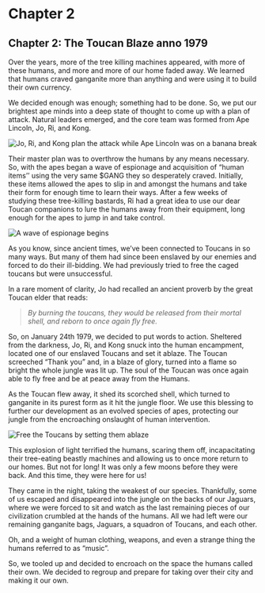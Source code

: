 # Chapter 2

## Chapter 2: The Toucan Blaze anno 1979

Over the years, more of the tree killing machines appeared, with more of these humans, and more and more of our home faded away. We learned that humans craved ganganite more than anything and were using it to build their own currency.

We decided enough was enough; something had to be done. So, we put our brightest ape minds into a deep state of thought to come up with a plan of attack. Natural leaders emerged, and the core team was formed from Ape Lincoln, Jo, Ri, and Kong.

![Jo, Ri, and Kong plan the attack while Ape Lincoln was on a banana break](https://miro.medium.com/max/750/1\*Vc\_KO4xy-Ur\_T7M2JB6aew.png)

Their master plan was to overthrow the humans by any means necessary. So, with the apes began a wave of espionage and acquisition of “human items’’ using the very same $GANG they so desperately craved. Initially, these items allowed the apes to slip in and amongst the humans and take their form for enough time to learn their ways. After a few weeks of studying these tree-killing bastards, Ri had a great idea to use our dear Toucan companions to lure the humans away from their equipment, long enough for the apes to jump in and take control.

![A wave of espionage begins](https://miro.medium.com/max/750/1\*SyBrIXkmXADOTs3Lqf4Z\_A.png)

As you know, since ancient times, we’ve been connected to Toucans in so many ways. But many of them had since been enslaved by our enemies and forced to do their ill-bidding. We had previously tried to free the caged toucans but were unsuccessful.

In a rare moment of clarity, Jo had recalled an ancient proverb by the great Toucan elder that reads:

> _By burning the toucans, they would be released from their mortal shell, and reborn to once again fly free._

So, on January 24th 1979, we decided to put words to action. Sheltered from the darkness, Jo, Ri, and Kong snuck into the human encampment, located one of our enslaved Toucans and set it ablaze. The Toucan screeched “Thank you” and, in a blaze of glory, turned into a flame so bright the whole jungle was lit up. The soul of the Toucan was once again able to fly free and be at peace away from the Humans.

As the Toucan flew away, it shed its scorched shell, which turned to ganganite in its purest form as it hit the jungle floor. We use this blessing to further our development as an evolved species of apes, protecting our jungle from the encroaching onslaught of human intervention.

![Free the Toucans by setting them ablaze](https://miro.medium.com/max/750/1\*Gu02zttOT-NXhZWhhlGEYw.png)

This explosion of light terrified the humans, scaring them off, incapacitating their tree-eating beastly machines and allowing us to once more return to our homes. But not for long! It was only a few moons before they were back. And this time, they were here for us!

They came in the night, taking the weakest of our species. Thankfully, some of us escaped and disappeared into the jungle on the backs of our Jaguars, where we were forced to sit and watch as the last remaining pieces of our civilization crumbled at the hands of the humans. All we had left were our remaining ganganite bags, Jaguars, a squadron of Toucans, and each other.

Oh, and a weight of human clothing, weapons, and even a strange thing the humans referred to as “music”.

So, we tooled up and decided to encroach on the space the humans called their own. We decided to regroup and prepare for taking over their city and making it our own.
